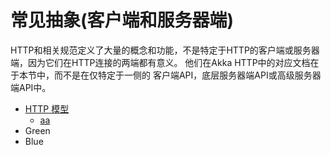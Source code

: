 # 常见抽象(客户端和服务器端)

HTTP和相关规范定义了大量的概念和功能，不是特定于HTTP的客户端或服务器端，因为它们在HTTP连接的两端都有意义。
他们在Akka HTTP中的对应文档在于本节中，而不是在仅特定于一侧的
客户端API，底层服务器端API或高级服务器端API中。

*   [HTTP 模型](../3.1httpmodel.md)
    * [aa](../3.1httpmodel.md#1)
*   Green
*   Blue
